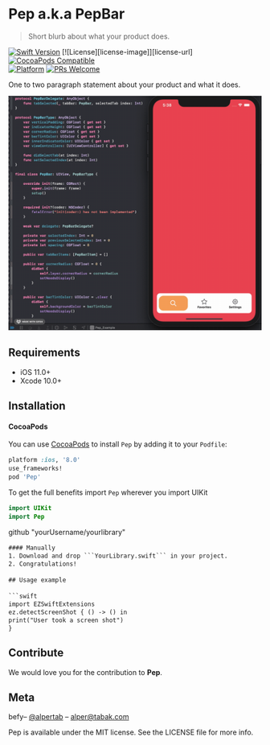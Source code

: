 # Pep a.k.a PepBar
> Short blurb about what your product does.

[![Swift Version](https://img.shields.io/badge/Swift-5.0.x-orange.svg)](https://swift.org)
[![License][license-image]][license-url]
[![CocoaPods Compatible](https://img.shields.io/cocoapods/v/EZSwiftExtensions.svg)](https://img.shields.io/cocoapods/v/LFAlertController.svg)  
[![Platform](https://img.shields.io/cocoapods/p/LFAlertController.svg?style=flat)](http://cocoapods.org/pods/LFAlertController)
[![PRs Welcome](https://img.shields.io/badge/PRs-welcome-brightgreen.svg?style=flat-square)](http://makeapullrequest.com)

One to two paragraph statement about your product and what it does.

![](Screenshots/example.gif)

## Requirements

- iOS 11.0+
- Xcode 10.0+

## Installation

#### CocoaPods
You can use [CocoaPods](http://cocoapods.org/) to install `Pep` by adding it to your `Podfile`:

```ruby
platform :ios, '8.0'
use_frameworks!
pod 'Pep'
```

To get the full benefits import `Pep` wherever you import UIKit

``` swift
import UIKit
import Pep
```
github "yourUsername/yourlibrary"
```
#### Manually
1. Download and drop ```YourLibrary.swift``` in your project.  
2. Congratulations!  

## Usage example

```swift
import EZSwiftExtensions
ez.detectScreenShot { () -> () in
print("User took a screen shot")
}
```

## Contribute

We would love you for the contribution to **Pep**.


## Meta

befy– [@alpertab](https://twitter.com/alpertab) – alper@tabak.com

Pep is available under the MIT license. See the LICENSE file for more info.
